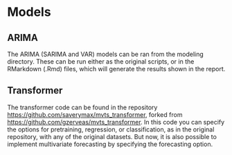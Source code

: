 # Models

## ARIMA

The ARIMA (SARIMA and VAR) models can be ran from the modeling directory. These can be run either as the original scripts, or in the RMarkdown (.Rmd) files, which will generate the results shown in the report.

## Transformer
The transformer code can be found in the repository https://github.com/saverymax/mvts_transformer, forked from https://github.com/gzerveas/mvts_transformer. In this code you can specify the options for pretraining, regression, or classification, as in the original repository, with any of the original datasets. But now, it is also possible to implement multivariate forecasting by specifying the forecasting option.



